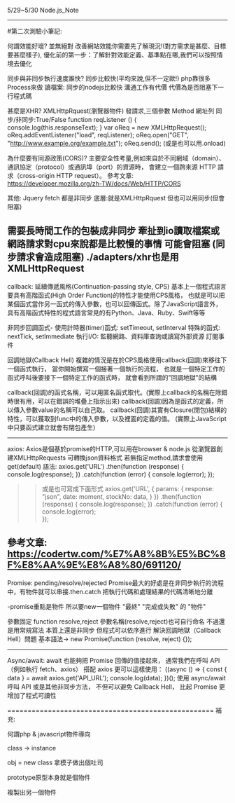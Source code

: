 5/29~5/30 Node.js_Note

---------------------------------------------------
#第二次測驗小筆記: 

何謂效能好壞? 並無絕對
改善網站效能你需要先了解現況!(對方需求是甚麼、目標要甚麼樣子),
優化前的第一步：了解針對效能定義、基準點在哪,我們可以按照情境去優化

同步與非同步執行速度誰快? 同步比較快(平均來說,但不一定歐!)
php靠很多Process來做
讀檔案: 同步的nodejs比較快 
溝通工作有代價 
代價為是否阻塞下一行程式碼

甚麼是XHR?
XMLHttpRquest(瀏覽器物件) 發請求,三個參數 Method 網址列 同步/非同步:True/False
function reqListener () {
  console.log(this.responseText);
}
var oReq = new XMLHttpRequest();
oReq.addEventListener("load", reqListener);
oReq.open("GET", "http://www.example.org/example.txt");
oReq.send();
(或是也可以用.onload)

為什麼要有同源政策(CORS)?
主要安全性考量,例如來自於不同網域（domain）、通訊協定（protocol）或通訊埠（port）的資源時，
會建立一個跨來源 HTTP 請求（cross-origin HTTP request）。
參考文章:
https://developer.mozilla.org/zh-TW/docs/Web/HTTP/CORS

其他:
Jquery fetch 都是非同步
底層:就是XMLHttpRquest 
但也可以用同步(但會阻塞)

需要長時間工作的包裝成非同步
牽扯到io讀取檔案或網路請求對cpu來說都是比較慢的事情
可能會阻塞
(同步請求會造成阻塞)
./adapters/xhr也是用XMLHttpRequest
---------------------------------------------------

callback: 
延續傳遞風格(Continuation-passing style, CPS)
基本上一個程式語言要具有高階函式(High Order Function)的特性才能使用CPS風格，
也就是可以把某個函式當作另一函式的傳入參數，也可以回傳函式。除了JavaScript語言外，
具有高階函式特性的程式語言常見的有Python、Java、Ruby、Swift等等

非同步回調函式-
使用計時器(timer)函式: setTimeout, setInterval
特殊的函式: nextTick, setImmediate
執行I/O: 監聽網路、資料庫查詢或讀寫外部資源
訂閱事件

回調地獄(Callback Hell)
複雜的情況是在於CPS風格使用callback(回調)來移往下一個函式執行，
當你開始撰寫一個接著一個執行的流程，
也就是一個特定工作的函式呼叫後要接下一個特定工作的函式時，
就會看到所謂的"回調地獄"的結構

callback(回調)的函式名稱，可以用匿名函式取代。(實際上callback的名稱在除錯時很有用，可以在錯誤的堆疊上指示出來)
callback(回調)因為是函式的定義，所以傳入參數value的名稱可以自己取。
callback(回調)其實有Closure(閉包)結構的特性，可以獲取到func中的傳入參數，以及裡面的定義的值。
(實際上JavaScript中只要函式建立就會有閉包產生)

---------------------------------------------------

axios:
Axios是個基於promise的HTTP,可以用在browser & node.js
從瀏覽器創建XMLHttpRequests
可轉換json資料格式
若無指定method,請求會使用get(default)
語法:
axios.get('URL')
.then(function (response) {
console.log(response);
})
.catch(function (error) {
console.log(error);
});

>>或是也可寫成下面形式
axios.get('URL', {
params: {
	 response: "json",
     date: moment,
     stockNo: data,
}
})
.then(function (response) {
console.log(response);
})
.catch(function (error) {
console.log(error);  
});

參考文章:
https://codertw.com/%E7%A8%8B%E5%BC%8F%E8%AA%9E%E8%A8%80/691120/
---------------------------------------------------
Promise: 
pending/resolve/rejected
Promise最大的好處是在非同步執行的流程中，有物件就可以串接.then.catch
把執行代碼和處理結果的代碼清晰地分離

-promise重點是物件 所以要new一個物件 
"最終" "完成或失敗" 的 "物件"

參數固定 function resolve,reject 
參數名稱(resolve,reject)也可自行命名 不過還是用常規寫法
本質上還是非同步 但程式可以依序進行
解決回調地獄（Callback Hell）問題
基本語法-> new Promise(function (resolve, reject) {});

---------------------------------------------------

Async/await:
await 也能夠把 Promise 回傳的值接起來，
通常我們在呼叫 API（例如執行 fetch、axios）
搭配 axios 更可以這樣使用：
((async () => {
    const { data } = await axios.get('API_URL');
    console.log(data);
})();
使用 async/await 呼叫 API 或是其他非同步方法，
不但可以避免 Callback Hell，
比起 Promise 更增加了程式可讀性

===================================================
補充:   

何謂php & javascript物件導向   

class -> instance    

obj = new class 拿模子做出個吐司    

prototype原型本身就是個物件    

複製出另一個物件   


